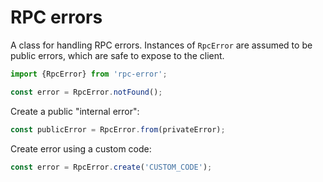 # RPC errors

A class for handling RPC errors. Instances of `RpcError` are assumed to be
public errors, which are safe to expose to the client.

```ts
import {RpcError} from 'rpc-error';

const error = RpcError.notFound();
```

Create a public "internal error":

```ts
const publicError = RpcError.from(privateError);
```

Create error using a custom code:

```ts
const error = RpcError.create('CUSTOM_CODE');
```
